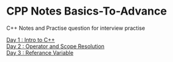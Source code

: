 # CPP Notes Basics-To-Advance
C++ Notes and Practise question for interview practise

[Day 1 : Intro to C++](/Day1/README.md)   
[Day 2 : Operator and Scope Resolution](/Day2/README.md)   
[Day 3 : Referance Variable](/Day3/README.md)